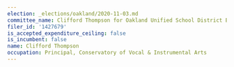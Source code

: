 ```yaml
---
election: _elections/oakland/2020-11-03.md
committee_name: Clifford Thompson for Oakland Unified School District Board 2020
filer_id: '1427679'
is_accepted_expenditure_ceiling: false
is_incumbent: false
name: Clifford Thompson
occupation: Principal, Conservatory of Vocal & Instrumental Arts
---
```

